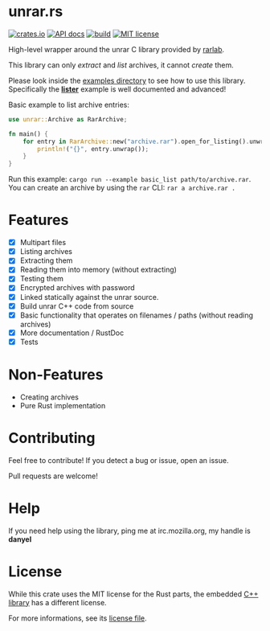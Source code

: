 # unrar.rs

[![crates.io](https://img.shields.io/crates/v/unrar.svg)](https://crates.io/crates/unrar)
[![API docs](https://docs.rs/unrar/badge.svg)](https://docs.rs/unrar)
[![build](https://github.com/muja/unrar.rs/workflows/ci/badge.svg)](https://github.com/muja/unrar.rs/actions?query=workflow%3Aci)
[![MIT license](https://img.shields.io/badge/license-MIT-blue.svg)](./README.md)

High-level wrapper around the unrar C library provided by [rarlab](http://rarlab.com).

This library can only *extract* and *list* archives, it cannot *create* them.

Please look inside the [examples directory](./examples) to see how to use this library.
Specifically the [**lister**](./examples/lister.rs) example is well documented and advanced!

Basic example to list archive entries:

```rust
use unrar::Archive as RarArchive;

fn main() {
    for entry in RarArchive::new("archive.rar").open_for_listing().unwrap() {
        println!("{}", entry.unwrap());
    }
}
```

Run this example: `cargo run --example basic_list path/to/archive.rar`.
You can create an archive by using the `rar` CLI: `rar a archive.rar .`

# Features

- [x] Multipart files
- [x] Listing archives
- [x] Extracting them
- [x] Reading them into memory (without extracting)
- [x] Testing them
- [x] Encrypted archives with password
- [x] Linked statically against the unrar source.
- [x] Build unrar C++ code from source
- [x] Basic functionality that operates on filenames / paths (without reading archives)
- [x] More documentation / RustDoc
- [x] Tests

# Non-Features

- Creating archives
- Pure Rust implementation

# Contributing

Feel free to contribute! If you detect a bug or issue, open an issue.

Pull requests are welcome!

# Help

If you need help using the library, ping me at irc.mozilla.org, my handle is **danyel**

# License

While this crate uses the MIT license for the Rust parts,
the embedded [C++ library](./unrar_sys/vendor/unrar) has a different license.

For more informations, see its [license file](./unrar_sys/vendor/unrar/license.txt).
